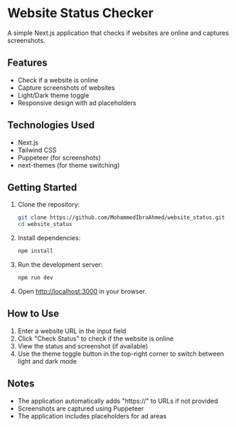 # Website Status Checker

A simple Next.js application that checks if websites are online and captures screenshots.

## Features

- Check if a website is online
- Capture screenshots of websites
- Light/Dark theme toggle
- Responsive design with ad placeholders

## Technologies Used

- Next.js
- Tailwind CSS
- Puppeteer (for screenshots)
- next-themes (for theme switching)

## Getting Started

1. Clone the repository:

   ```bash
   git clone https://github.com/MohammedIbraAhmed/website_status.git
   cd website_status
   ```

2. Install dependencies:

   ```bash
   npm install
   ```

3. Run the development server:

   ```bash
   npm run dev
   ```

4. Open [http://localhost:3000](http://localhost:3000) in your browser.

## How to Use

1. Enter a website URL in the input field
2. Click "Check Status" to check if the website is online
3. View the status and screenshot (if available)
4. Use the theme toggle button in the top-right corner to switch between light and dark mode

## Notes

- The application automatically adds "https://" to URLs if not provided
- Screenshots are captured using Puppeteer
- The application includes placeholders for ad areas
